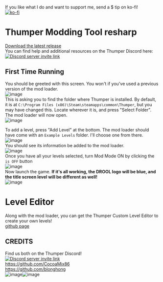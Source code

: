 If you like what I do and want to support me, send a $ tip on ko-fi!  
[![ko-fi](https://ko-fi.com/img/githubbutton_sm.svg)](https://ko-fi.com/I2I5ZZBRH)  

# Thumper Modding Tool resharp  
[Download the latest release](https://github.com/CocoaMix86/Thumper-Modding-Tool-resharp/releases)  
You can find help and additional resources on the Thumper Discord here:  
<a href="https://discord.gg/mGn8RvftTJ"><img src="https://discordapp.com/api/guilds/380672655969353728/widget.png?style=banner3" alt="Discord server invite link"/></a>

## First Time Running 
You should be greeted with this screen. You won't if you've used a previous version of the mod loader.  
![image](https://github.com/user-attachments/assets/af6b792b-2817-41ac-8a4e-97929583b9f6)  
This is asking you to find the folder where Thumper is installed. By default, it is at `C:\Program Files (x86)\Steam\steamapps\common\Thumper`, but you may have changed this. Locate wherever it is, and press "Select Folder". The mod loader will now open.  
![image](https://github.com/user-attachments/assets/9f015c47-1807-41d4-865e-eeb1f935fb8b)

To add a level, press "Add Level" at the bottom. The mod loader should have come with an `Example Levels` folder. I'll choose one from there.  
![image](https://github.com/user-attachments/assets/dc75fe4d-6a1e-4f66-9f82-8519ae58f0db)  
You should see its information be added to the mod loader.  
![image](https://github.com/user-attachments/assets/82babf66-034f-4a24-9ba2-87948b21ca99)  
Once you have all your levels selected, turn Mod Mode ON by clicking the `is OFF` button  
![image](https://github.com/user-attachments/assets/d28afd4f-633c-4d6b-8359-e0fb0fb788dc)  
Now launch the game. **If it's all working, the DROOL logo will be blue, and the title screen level will be different as well!**  
![image](https://github.com/user-attachments/assets/4df29942-8645-43ea-9cf6-8cdc2427a875)


# Level Editor  
Along with the mod loader, you can get the Thumper Custom Level Editor to create your own levels!  
[github page](https://github.com/CocoaMix86/Thumper-Custom-Level-Editor)

## CREDITS  
Find us both on the Thumper Discord!  
<a href="https://discord.gg/mGn8RvftTJ"><img src="https://discordapp.com/api/guilds/380672655969353728/widget.png?style=banner3" alt="Discord server invite link"/></a>  
https://github.com/CocoaMix86  
https://github.com/blonghong  
![image](https://github.com/CocoaMix86/Thumper-Modding-Tool-resharp/assets/5726733/9c2dcdee-91cc-401e-a9a6-5668a7b50e0b)![image](https://github.com/CocoaMix86/Thumper-Modding-Tool-resharp/assets/5726733/6220a956-7430-4192-b197-365fc34abfeb)
